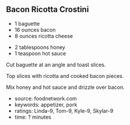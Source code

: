 Bacon Ricotta Crostini
----------------------

- 1 baguette
- 16 ounces bacon
- 8 ounces ricotta cheese
<!-- -->
- 2 tablespoons honey
- 1 teaspoon hot sauce

Cut baguette at an angle and toast slices.

Top slices with ricotta and cooked bacon pieces.

Mix honey and hot sauce and drizzle over bacon.

- source: foodnetwork.com
- keywords: appetizer, pork
- ratings: Linda-9, Tom-9, Kyle-9, Skylar-9
- time: ? minutes
